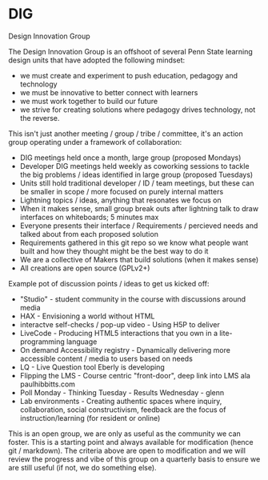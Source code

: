 # DIG
Design Innovation Group

The Design Innovation Group is an offshoot of several Penn State learning design units that have adopted the following mindset:
- we must create and experiment to push education, pedagogy and technology
- we must be innovative to better connect with learners
- we must work together to build our future
- we strive for creating solutions where pedagogy drives technology, not the reverse.

This isn't just another meeting / group / tribe / committee, it's an action group operating under a framework of collaboration:
- DIG meetings held once a month, large group (proposed Mondays)
- Developer DIG meetings held weekly as coworking sessions to tackle the big problems / ideas identified in large group (proposed Tuesdays)
- Units still hold traditional developer / ID / team meetings, but these can be smaller in scope / more focused on purely internal matters
- Lightning topics / ideas, anything that resonates we focus on
- When it makes sense, small group break outs after lightning talk to draw interfaces on whiteboards; 5 minutes max
- Everyone presents their interface / Requirements / percieved needs and talked about from each proposed solution
- Requirements gathered in this git repo so we know what people want built and how they thought might be the best way to do it
- We are a collective of Makers that build solutions (when it makes sense)
- All creations are open source (GPLv2+)

Example pot of discussion points / ideas to get us kicked off:
- "Studio" - student community in the course with discussions around media
- HAX - Envisioning a world without HTML
- interactve self-checks / pop-up video - Using H5P to deliver
- LiveCode - Producing HTML5 interactions that you own in a lite-programming language
- On demand Accessibility registry - Dynamically delivering more accessible content / media to users based on needs
- LQ - Live Question tool Eberly is developing
- Flipping the LMS - Course centric "front-door", deep link into LMS ala paulhibbitts.com
- Poll Monday - Thinking Tuesday - Results Wednesday - glenn
- Lab environments - Creating authentic spaces where inquiry, collaboration, social constructivism, feedback are the focus of instruction/learning (for resident or online)

This is an open group, we are only as useful as the community we can foster. This is a starting point and always available for modification (hence git / markdown). The criteria above are open to modification and we will review the progress and vibe of this group on a quarterly basis to ensure we are still useful (if not, we do something else).
